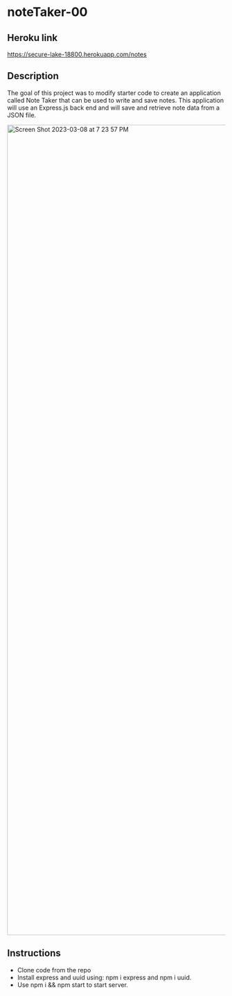 # noteTaker-00

## Heroku link
https://secure-lake-18800.herokuapp.com/notes

## Description
The goal of this project was to modify starter code to create an application called Note Taker that can be used to write and save notes. This application will use an Express.js back end and will save and retrieve note data from a JSON file.

<img width="1868" alt="Screen Shot 2023-03-08 at 7 23 57 PM" src="https://user-images.githubusercontent.com/118576289/223883228-3f9ae5bb-b0b2-453f-97cc-e1018dba30cb.png">


## Instructions
- Clone code from the repo
- Install express and uuid using: npm i express and npm i uuid.
- Use npm i && npm start to start server.
